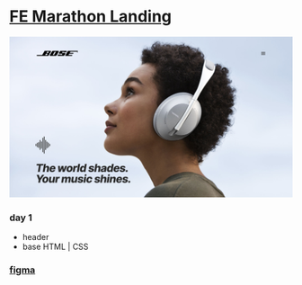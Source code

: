 # [FE Marathon Landing](https://maximmorenko.github.io/FE-Marathon-Landing)
![](https://github.com/maximmorenko/FE-Marathon-Landing/blob/master/images/screen.png)

### day 1
- header
- base HTML | CSS
### [figma](https://www.figma.com/file/wAWa3TPZEo8W6Rg5jZ6pL3/BOSE-Landing?type=design&node-id=0-1&t=lSFMBRccUq1jL0lA-0)

